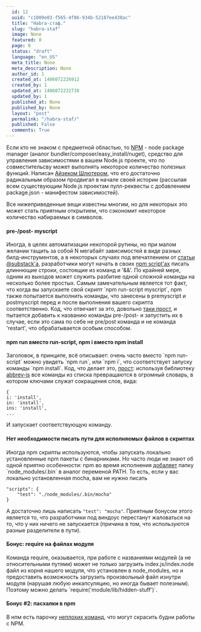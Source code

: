 ```yaml
---
  id: 12
  uuid: "c1009e03-f565-4f86-934b-52187ee438ac"
  title: "Habra-стаф."
  slug: "habra-staf"
  image: None
  featured: 0
  page: 0
  status: "draft"
  language: "en_US"
  meta_title: None
  meta_description: None
  author_id: 1
  created_at: 1406072226912
  created_by: 1
  updated_at: 1406072232738
  updated_by: 1
  published_at: None
  published_by: None
  layout: "post"
  permalink: "/habra-staf/"
  published: False
  comments: True
---
```

Если кто не знаком с предметной областью, то <a href='github.com/npm/npm'>NPM</a> - node package manager (аналог bundler/composer/easy_install/nuget), средство для управления зависимостями в вашем Node.js проекте, что по совместительсву может выполнять некоторое количество полезных функций.  Написан <a href="https://github.com/isaacs">Айзеком Шлютером</a>, что его достаточно радикальным образом продвигал в начале своей истории (рассылая всем существующим Node.js проектам пулл-реквесты с добавлением package.json - манифестом зависимостей).

Все нижеприведенные вещи известны многим, но для некоторых это может стать приятным открытием, что сэкономит некоторое количество набираемых в символов.

<h4>pre-/post- myscript</h4>
Иногда, в целях автоматизации некоторой рутины, но при малом желании тащить за собой N мегабайт зависимостей в виде разных билд-инструментов, а в некоторых случаях под впечатлением от <a href='http://substack.net/task_automation_with_npm_run'>статьи</a> <a href='https://www.npmjs.org/~substack'>@substack'а</a>, разработчики могут начать в своих <a href='https://www.npmjs.org/doc/misc/npm-scripts.html'>npm script'ах</a> писать длиннющие строки, состоящие из команд и '&&'. По крайней мере, одним из выходов может служить разбитие одной сложной команды на несколько более простых. Самым замечательным является тот факт, что когда вы запускаете свой скрипт `npm run-script myscript`, npm также попытается выполнить команды, что занесены в premyscript и postmyscript перед и после выполнения вашего скрипта соответственно.
Код, что отвечает за это, довольно <a href="https://github.com/npm/npm/blob/master/lib/run-script.js#L115-L124">таки прост</a>, и пытается добавить к названию команды pre-/post- и запустить их в случае, если это сама по себе не pre/post команда и не команда 'restart', что обрабатывается особым способом.

<h4>npm run вместо run-script, npm i вместо npm install</h4>
Заголовок, в принципе, всё описывает: очень часто вместо `npm run-script` можно увидеть `npm run`, или `npm i`, что соответствует запуску команды `npm install`. Код, что делает это, <a href="https://github.com/npm/npm/blob/master/lib/npm.js#L161">прост</a>: используя библиотеку <a href="https://github.com/isaacs/abbrev-js">abbrev-js</a> все команды из списка превращаются в огромный словарь, в котором ключами служат сокращения слов, вида:

    {
    i: 'install',
    in: 'install',
    ins: 'install',
    ...
И запускает соответствующую команду.
<h4>Нет необходимости писать пути для исполняемых файлов в скриптах</h4>
Иногда npm скрипты используются, чтобы запускать локально установленные npm пакеты с бинарниками. Но часто люди не знают об одной приятно особенности: npm во время исполнения <a href="https://github.com/npm/npm/blob/master/lib/utils/lifecycle.js#L80"> добаляет</a> папку `node_modules/.bin` в аналог переменой PATH. То есть, если у вас локально установленная mocha, вам не нужно писать

    "scripts": {
	    "test": "./node_modules/.bin/mocha"
    }
А достаточно лишь написать `"test": "mocha"`. Приятным бонусом этого является то, что разработчики под виндоус перестанут жаловаться на то, что у них ничего не запускается (причина в том, что используются разные разделители в пути).
<h4>Бонус: require на файлах модуля</h4>
Команда require, оказывается, при работе с названиями модулей (а не относительными путями) может не только загрузить index.js/index.node файл из корня нашего модуля, что установлен в node_modules, но и предоставить возможность загрузить произвольный файл изнутри модуля (нарушая любую инкапсуляцию, но иногда бывает полезным). Поэтому можно делать `require('module/lib/hidden-stuff')`.
<h4>Бонус #2: пасхалки в npm</h4>
В нпм есть парочку <a href="https://github.com/npm/npm/blob/master/lib/npm.js#L154-L156">неплохих команд</a>, что могут скрасить будни работы с NPM.



